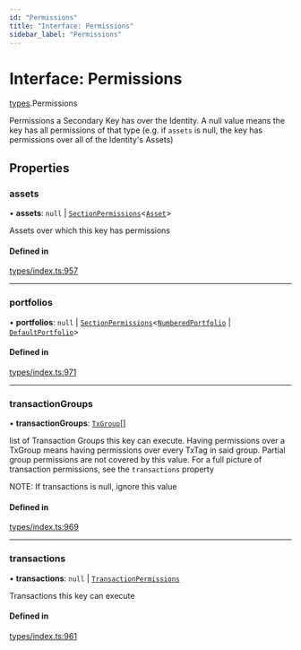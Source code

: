 ```yaml
---
id: "Permissions"
title: "Interface: Permissions"
sidebar_label: "Permissions"
---
```


# Interface: Permissions

[types](../../../modules/Types/Types.md).Permissions

Permissions a Secondary Key has over the Identity. A null value means the key has
  all permissions of that type (e.g. if `assets` is null, the key has permissions over all
  of the Identity's Assets)

## Properties

### assets

• **assets**: ``null`` \| [`SectionPermissions`](../SectionPermissions/SectionPermissions.md)<[`Asset`](../../../classes/API/Entities/Asset/Asset.md)\>

Assets over which this key has permissions

#### Defined in

[types/index.ts:957](https://github.com/PolymeshAssociation/polymesh-sdk/blob/15be87e8/src/types/index.ts#L957)

___

### portfolios

• **portfolios**: ``null`` \| [`SectionPermissions`](../SectionPermissions/SectionPermissions.md)<[`NumberedPortfolio`](../../../classes/API/Entities/NumberedPortfolio/NumberedPortfolio.md) \| [`DefaultPortfolio`](../../../classes/API/Entities/DefaultPortfolio/DefaultPortfolio.md)\>

#### Defined in

[types/index.ts:971](https://github.com/PolymeshAssociation/polymesh-sdk/blob/15be87e8/src/types/index.ts#L971)

___

### transactionGroups

• **transactionGroups**: [`TxGroup`](../../../enums/Types/TxGroup/TxGroup.md)[]

list of Transaction Groups this key can execute. Having permissions over a TxGroup
  means having permissions over every TxTag in said group. Partial group permissions are not
  covered by this value. For a full picture of transaction permissions, see the `transactions` property

NOTE: If transactions is null, ignore this value

#### Defined in

[types/index.ts:969](https://github.com/PolymeshAssociation/polymesh-sdk/blob/15be87e8/src/types/index.ts#L969)

___

### transactions

• **transactions**: ``null`` \| [`TransactionPermissions`](../TransactionPermissions/TransactionPermissions.md)

Transactions this key can execute

#### Defined in

[types/index.ts:961](https://github.com/PolymeshAssociation/polymesh-sdk/blob/15be87e8/src/types/index.ts#L961)
